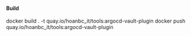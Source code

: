 #### Build
docker  build . -t quay.io/hoanbc_it/tools:argocd-vault-plugin
docker push quay.io/hoanbc_it/tools:argocd-vault-plugin